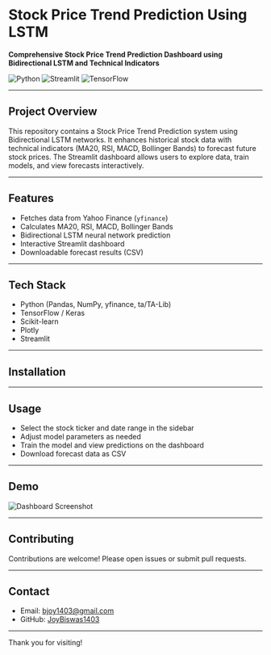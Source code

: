 # Stock Price Trend Prediction Using LSTM

**Comprehensive Stock Price Trend Prediction Dashboard using Bidirectional LSTM and Technical Indicators**

![Python](https://img.shields.io/badge/Python-3.9+-blue?style=flat-square&logo=python)
![Streamlit](https://img.shields.io/badge/Streamlit-D43F3A?style=flat-square&logo=streamlit&logoColor=white)
![TensorFlow](https://img.shields.io/badge/TensorFlow-FF6F00?style=flat-square&logo=tensorflow&logoColor=white)

---

## Project Overview

This repository contains a Stock Price Trend Prediction system using Bidirectional LSTM networks. It enhances historical stock data with technical indicators (MA20, RSI, MACD, Bollinger Bands) to forecast future stock prices. The Streamlit dashboard allows users to explore data, train models, and view forecasts interactively.

---

## Features

- Fetches data from Yahoo Finance (`yfinance`)
- Calculates MA20, RSI, MACD, Bollinger Bands
- Bidirectional LSTM neural network prediction
- Interactive Streamlit dashboard
- Downloadable forecast results (CSV)

---

## Tech Stack

- Python (Pandas, NumPy, yfinance, ta/TA-Lib)
- TensorFlow / Keras
- Scikit-learn
- Plotly
- Streamlit

---

## Installation


---

## Usage

- Select the stock ticker and date range in the sidebar
- Adjust model parameters as needed
- Train the model and view predictions on the dashboard
- Download forecast data as CSV

---

## Demo

![Dashboard Screenshot](dashboard_screenshot.png)

---

## Contributing

Contributions are welcome! Please open issues or submit pull requests.

---

## Contact

- Email: [bjoy1403@gmail.com](mailto:bjoy1403@gmail.com)
- GitHub: [JoyBiswas1403](https://github.com/JoyBiswas1403)

---

Thank you for visiting!
